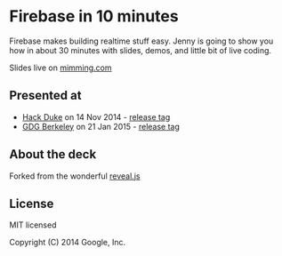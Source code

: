 # Firebase in 10 minutes

Firebase makes building realtime stuff easy. Jenny is going to show you how in about 30 minutes with slides, demos, and 
little bit of live coding.

Slides live on [mimming.com](https://mimming.com/presos/firebase-in-30-minutes/)

## Presented at
- [Hack Duke](http://www.hackduke.com/tech-talks) on 14 Nov 2014 - [release tag](https://github.com/mimming/firebase-in-30-minutes/releases/tag/hackduke14) 
- [GDG Berkeley](http://www.meetup.com/GDGBerkeley/events/219265674/) on 21 Jan 2015 - [release tag](https://github.com/mimming/firebase-in-30-minutes/releases/tag/2015-01-21-gdg-berkeley-meetup)

## About the deck

Forked from the wonderful [reveal.js](https://github.com/hakimel/reveal.js)

## License

MIT licensed

Copyright (C) 2014 Google, Inc.
